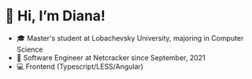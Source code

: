 # 👋 Hi, I’m Diana!
- 🎓 Master's student at Lobachevsky University, majoring in Computer Science
- 🏢 Software Engineer at Netcracker since September, 2021
- 💻 Frontend (Typescript/LESS/Angular)

<!---
diligentConcernist/diligentConcernist is a ✨ special ✨ repository because its `README.md` (this file) appears on your GitHub profile.
You can click the Preview link to take a look at your changes.
--->
